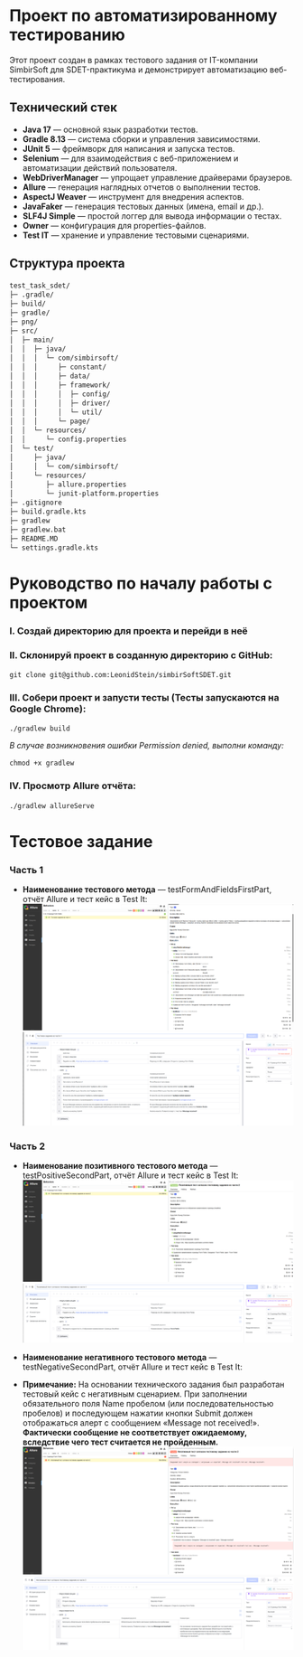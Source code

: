 # Проект по автоматизированному тестированию

Этот проект создан в рамках тестового задания от IT-компании SimbirSoft для SDET-практикума
и демонстрирует автоматизацию веб-тестирования.

## Технический стек

- **Java 17** — основной язык разработки тестов.
- **Gradle 8.13** — система сборки и управления зависимостями.
- **JUnit 5** — фреймворк для написания и запуска тестов.
- **Selenium** — для взаимодействия с веб-приложением и автоматизации действий пользователя.
- **WebDriverManager** — упрощает управление драйверами браузеров.
- **Allure** — генерация наглядных отчетов о выполнении тестов.
- **AspectJ Weaver** — инструмент для внедрения аспектов.
- **JavaFaker** — генерация тестовых данных (имена, email и др.).
- **SLF4J Simple** — простой логгер для вывода информации о тестах.
- **Owner** — конфигурация для properties-файлов.
- **Test IT** — хранение и управление тестовыми сценариями.

## Структура проекта
````
test_task_sdet/
├─ .gradle/
├─ build/
├─ gradle/
├─ png/
├─ src/
│  ├─ main/
│  │  ├─ java/
│  │  │  └─ com/simbirsoft/
│  │  │     ├─ constant/
│  │  │     ├─ data/
│  │  │     ├─ framework/
│  │  │     │  ├─ config/
│  │  │     │  ├─ driver/
│  │  │     │  └─ util/
│  │  │     └─ page/
│  │  └─ resources/
│  │     └─ config.properties
│  └─ test/
│     ├─ java/
│     │  └─ com/simbirsoft/
│     └─ resources/
│        ├─ allure.properties
│        └─ junit-platform.properties
├─ .gitignore
├─ build.gradle.kts
├─ gradlew
├─ gradlew.bat
├─ README.MD
└─ settings.gradle.kts
````

# Руководство по началу работы с проектом

### I. Создай директорию для проекта и перейди в неё
### II. Склонируй проект в созданную директорию с GitHub:
````
git clone git@github.com:LeonidStein/simbirSoftSDET.git
````
### III. Собери проект и запусти тесты (Тесты запускаются на Google Chrome):
````
./gradlew build
````
*В случае возникновения ошибки Permission denied, выполни команду:*
````
chmod +x gradlew
````
### IV. Просмотр Allure отчёта:
````
./gradlew allureServe
````

# Тестовое задание
### Часть 1
- **Наименование тестового метода** — testFormAndFieldsFirstPart, отчёт Allure и тест кейс в Test It:
![img.png](png/allure1.png)
![img.png](png/testit1.png)

### Часть 2
- **Наименование позитивного тестового метода** — testPositiveSecondPart, отчёт Allure и тест кейс в Test It:
![img.png](png/allure2.png)
![img.png](png/testit2.png)

- **Наименование негативного тестового метода** — testNegativeSecondPart, отчёт Allure и тест кейс в Test It:
- **Примечание:** На основании технического задания был разработан тестовый кейс с негативным сценарием.
    При заполнении обязательного поля Name пробелом (или последовательностью пробелов) и последующем нажатии кнопки Submit должен отображаться алерт
    с сообщением «Message not received!». **Фактически сообщение не соответствует ожидаемому, вследствие чего тест считается не пройденным.**
![img.png](png/allure3.png)
![img.png](png/testit3.png)